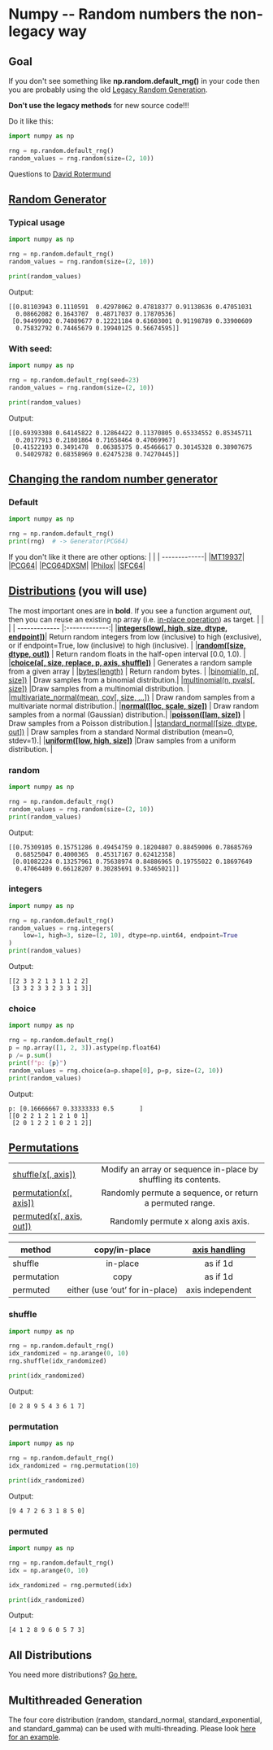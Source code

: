 # Numpy -- Random numbers the non-legacy way
## Goal
If you don't see something like **np.random.default_rng()** in your code then you are probably using the old [Legacy Random Generation](https://numpy.org/doc/stable/reference/random/legacy.html#legacy-random-generation).

**Don't use the legacy methods** for new source code!!!

Do it like this:
```python
import numpy as np

rng = np.random.default_rng()
random_values = rng.random(size=(2, 10))
```
Questions to [David Rotermund](mailto:davrot@uni-bremen.de)

## [Random Generator](https://numpy.org/doc/stable/reference/random/generator.html#random-generator)

### Typical usage
```python
import numpy as np

rng = np.random.default_rng()
random_values = rng.random(size=(2, 10))

print(random_values)
```
Output:
```
[[0.81103943 0.1110591  0.42978062 0.47818377 0.91138636 0.47051031
  0.08662082 0.1643707  0.48717037 0.17870536]
 [0.94499902 0.74089677 0.12221184 0.61603001 0.91198789 0.33900609
  0.75832792 0.74465679 0.19940125 0.56674595]]
```
### With seed:
```python
import numpy as np

rng = np.random.default_rng(seed=23)
random_values = rng.random(size=(2, 10))

print(random_values)
```
Output:
```
[[0.69393308 0.64145822 0.12864422 0.11370805 0.65334552 0.85345711
  0.20177913 0.21801864 0.71658464 0.47069967]
 [0.41522193 0.3491478  0.06385375 0.45466617 0.30145328 0.38907675
  0.54029782 0.68358969 0.62475238 0.74270445]]
```

## [Changing the random number generator](https://numpy.org/doc/stable/reference/random/bit_generators/index.html)
### Default
```python
import numpy as np

rng = np.random.default_rng()
print(rng)  # -> Generator(PCG64)
```
If you don't like it there are other options:
| | 
| -------------|
|[MT19937](https://numpy.org/doc/stable/reference/random/bit_generators/mt19937.html)|
|[PCG64](https://numpy.org/doc/stable/reference/random/bit_generators/pcg64.html)|
|[PCG64DXSM](https://numpy.org/doc/stable/reference/random/bit_generators/pcg64dxsm.html)|
|[Philox](https://numpy.org/doc/stable/reference/random/bit_generators/philox.html)|
|[SFC64](https://numpy.org/doc/stable/reference/random/bit_generators/sfc64.html)|

## [Distributions](https://numpy.org/doc/stable/reference/random/generator.html#distributions) (you will use)
The most important ones are in **bold**. If you see a function argument *out*, then you can reuse an existing np array (i.e. [in-place operation](https://numpy.org/doc/stable/reference/random/generator.html#in-place-vs-copy)) as target.
| | |
| ------------- |:-------------:|
|**[integers(low[, high, size, dtype, endpoint])](https://numpy.org/doc/stable/reference/random/generated/numpy.random.Generator.integers.html#numpy.random.Generator.integers)**| Return random integers from low (inclusive) to high (exclusive), or if endpoint=True, low (inclusive) to high (inclusive). |
|**[random([size, dtype, out])](https://numpy.org/doc/stable/reference/random/generated/numpy.random.Generator.random.html#numpy.random.Generator.random)** | Return random floats in the half-open interval [0.0, 1.0). |
|**[choice(a[, size, replace, p, axis, shuffle])](https://numpy.org/doc/stable/reference/random/generated/numpy.random.Generator.choice.html#numpy.random.Generator.choice)** | Generates a random sample from a given array |
|[bytes(length)](https://numpy.org/doc/stable/reference/random/generated/numpy.random.Generator.bytes.html#numpy.random.Generator.bytes) | Return random bytes. |
|[binomial(n, p[, size])](https://numpy.org/doc/stable/reference/random/generated/numpy.random.Generator.binomial.html#numpy.random.Generator.binomial) | Draw samples from a binomial distribution.|
|[multinomial(n, pvals[, size])](https://numpy.org/doc/stable/reference/random/generated/numpy.random.Generator.multinomial.html#numpy.random.Generator.multinomial) |Draw samples from a multinomial distribution. |
|[multivariate_normal(mean, cov[, size, ...])](https://numpy.org/doc/stable/reference/random/generated/numpy.random.Generator.multivariate_normal.html#numpy.random.Generator.multivariate_normal) | Draw random samples from a multivariate normal distribution.|
|**[normal([loc, scale, size])](https://numpy.org/doc/stable/reference/random/generated/numpy.random.Generator.normal.html#numpy.random.Generator.normal)** | Draw random samples from a normal (Gaussian) distribution.|
|**[poisson([lam, size])](https://numpy.org/doc/stable/reference/random/generated/numpy.random.Generator.poisson.html#numpy.random.Generator.poisson)** | Draw samples from a Poisson distribution.|
|[standard_normal([size, dtype, out])](https://numpy.org/doc/stable/reference/random/generated/numpy.random.Generator.standard_normal.html#numpy.random.Generator.standard_normal) | Draw samples from a standard Normal distribution (mean=0, stdev=1).|
|**[uniform([low, high, size])](https://numpy.org/doc/stable/reference/random/generated/numpy.random.Generator.uniform.html#numpy.random.Generator.uniform)** |Draw samples from a uniform distribution. |

### random
```python
import numpy as np

rng = np.random.default_rng()
random_values = rng.random(size=(2, 10))
print(random_values)
```
Output:
```
[[0.75309105 0.15751286 0.49454759 0.18204807 0.88459006 0.78685769
  0.68525047 0.4000365  0.45317167 0.62412358]
 [0.01082224 0.13257961 0.75638974 0.84886965 0.19755022 0.18697649
  0.47064409 0.66128207 0.30285691 0.53465021]]
```
### integers
```python
import numpy as np

rng = np.random.default_rng()
random_values = rng.integers(
    low=1, high=3, size=(2, 10), dtype=np.uint64, endpoint=True
)
print(random_values)
```
Output:
```
[[2 3 3 2 1 3 1 1 2 2]
 [3 3 2 3 3 2 3 3 1 3]]
```

### choice
```python
import numpy as np

rng = np.random.default_rng()
p = np.array([1, 2, 3]).astype(np.float64)
p /= p.sum()
print(f"p: {p}")
random_values = rng.choice(a=p.shape[0], p=p, size=(2, 10))
print(random_values)
```
Output:
```
p: [0.16666667 0.33333333 0.5       ]
[[0 2 2 1 2 1 2 1 0 1]
 [2 0 1 2 2 1 0 2 1 2]]
```

## [Permutations](https://numpy.org/doc/stable/reference/random/generator.html#permutations)
| | |
| ------------- |:-------------:|
|[shuffle(x[, axis])](https://numpy.org/doc/stable/reference/random/generated/numpy.random.Generator.shuffle.html#numpy.random.Generator.shuffle)|Modify an array or sequence in-place by shuffling its contents.|
|[permutation(x[, axis])](https://numpy.org/doc/stable/reference/random/generated/numpy.random.Generator.permutation.html#numpy.random.Generator.permutation)|Randomly permute a sequence, or return a permuted range.|
|[permuted(x[, axis, out])](https://numpy.org/doc/stable/reference/random/generated/numpy.random.Generator.permuted.html#numpy.random.Generator.permuted)|Randomly permute x along axis axis.|

|method |copy/in-place | [	axis handling](https://numpy.org/doc/stable/reference/random/generator.html#handling-the-axis-parameter) | 
| ------------- |:-------------:|:-------------:|
|shuffle|in-place|as if 1d|
|permutation|copy|as if 1d|
|permuted|either (use ‘out’ for in-place)|axis independent|

### shuffle
```python
import numpy as np

rng = np.random.default_rng()
idx_randomized = np.arange(0, 10)
rng.shuffle(idx_randomized)

print(idx_randomized)
```
Output:
```
[0 2 8 9 5 4 3 6 1 7]
```

### permutation
```python
import numpy as np

rng = np.random.default_rng()
idx_randomized = rng.permutation(10)

print(idx_randomized)
```
Output:
```
[9 4 7 2 6 3 1 8 5 0]
```

### permuted
```python
import numpy as np

rng = np.random.default_rng()
idx = np.arange(0, 10)

idx_randomized = rng.permuted(idx)

print(idx_randomized)
```
Output:
```
[4 1 2 8 9 6 0 5 7 3]
```
## All Distributions

You need more distributions? [Go here.](https://numpy.org/doc/stable/reference/random/generator.html#distributions)

## Multithreaded Generation

The four core distribution (random, standard_normal, standard_exponential, and standard_gamma) can be used with multi-threading. Please look [here for an example](https://numpy.org/doc/stable/reference/random/multithreading.html#multithreaded-generation). 


